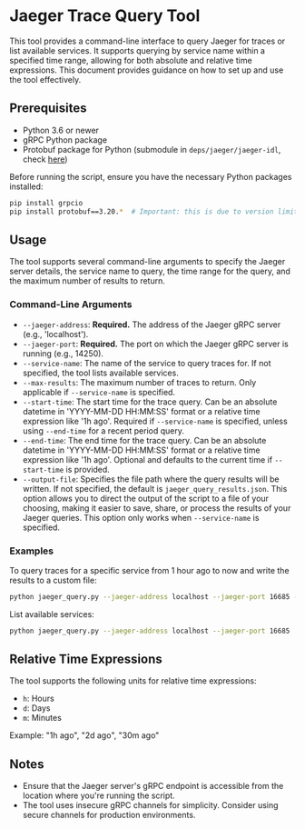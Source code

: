 # Jaeger Trace Query Tool

This tool provides a command-line interface to query Jaeger for traces or list available services. It supports querying by service name within a specified time range, allowing for both absolute and relative time expressions. This document provides guidance on how to set up and use the tool effectively.

## Prerequisites

- Python 3.6 or newer
- gRPC Python package
- Protobuf package for Python (submodule in `deps/jaeger/jaeger-idl`, check [here](../../../deps/jaeger/README.md))

Before running the script, ensure you have the necessary Python packages installed:

```sh
pip install grpcio
pip install protobuf==3.20.*  # Important: this is due to version limits cause by default generation method of jaeger-idl
```

## Usage

The tool supports several command-line arguments to specify the Jaeger server details, the service name to query, the time range for the query, and the maximum number of results to return.

### Command-Line Arguments

- `--jaeger-address`: **Required.** The address of the Jaeger gRPC server (e.g., 'localhost').
- `--jaeger-port`: **Required.** The port on which the Jaeger gRPC server is running (e.g., 14250).
- `--service-name`: The name of the service to query traces for. If not specified, the tool lists available services.
- `--max-results`: The maximum number of traces to return. Only applicable if `--service-name` is specified.
- `--start-time`: The start time for the trace query. Can be an absolute datetime in 'YYYY-MM-DD HH:MM:SS' format or a relative time expression like '1h ago'. Required if `--service-name` is specified, unless using `--end-time` for a recent period query.
- `--end-time`: The end time for the trace query. Can be an absolute datetime in 'YYYY-MM-DD HH:MM:SS' format or a relative time expression like '1h ago'. Optional and defaults to the current time if `--start-time` is provided.
- `--output-file`: Specifies the file path where the query results will be written. If not specified, the default is `jaeger_query_results.json`. This option allows you to direct the output of the script to a file of your choosing, making it easier to save, share, or process the results of your Jaeger queries. This option only works when `--service-name` is specified.

### Examples

To query traces for a specific service from 1 hour ago to now and write the results to a custom file:

```bash
python jaeger_query.py --jaeger-address localhost --jaeger-port 16685 --service-name my-service --start-time "1h ago" --output-file custom_output.txt
```

List available services:

```bash
python jaeger_query.py --jaeger-address localhost --jaeger-port 16685
```

## Relative Time Expressions

The tool supports the following units for relative time expressions:
- `h`: Hours
- `d`: Days
- `m`: Minutes

Example: "1h ago", "2d ago", "30m ago"

## Notes

- Ensure that the Jaeger server's gRPC endpoint is accessible from the location where you're running the script.
- The tool uses insecure gRPC channels for simplicity. Consider using secure channels for production environments.